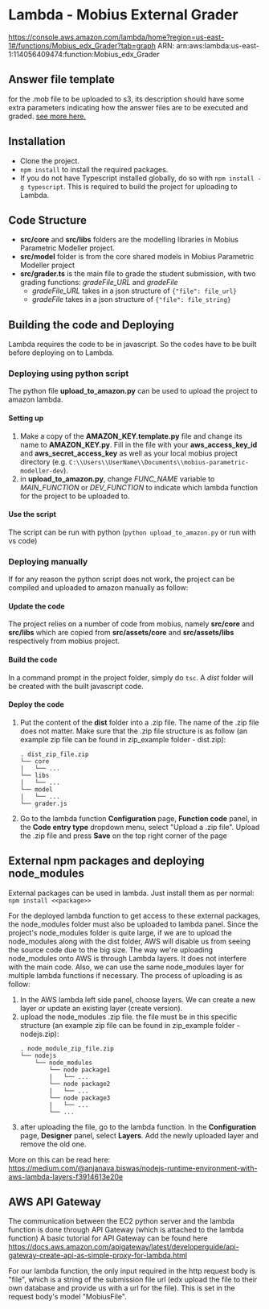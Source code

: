 # Lambda - Mobius External Grader

https://console.aws.amazon.com/lambda/home?region=us-east-1#/functions/Mobius_edx_Grader?tab=graph
ARN: arn:aws:lambda:us-east-1:114056409474:function:Mobius_edx_Grader

## Answer file template
for the .mob file to be uploaded to s3, its description should have some extra parameters indicating how the answer files are
to be executed and graded. [see more here.](ANSWER_FILE_STRUCTURE.md)

## Installation

* Clone the project.
* `npm install` to install the required packages.
* If you do not have Typescript installed globally, do so with `npm install -g typescript`. This is required to build the project for uploading to Lambda.

## Code Structure

* **src/core** and **src/libs** folders are the modelling libraries in Mobius Parametric Modeller project.
* **src/model** folder is from the core shared models in Mobius Parametric Modeller project
* **src/grader.ts** is the main file to grade the student submission, with two grading functions: *gradeFile_URL* and *gradeFile*
  * *gradeFile_URL* takes in a json structure of `{"file": file_url}`
  * *gradeFile* takes in a json structure of `{"file": file_string}`

## Building the code and Deploying

Lambda requires the code to be in javascript. So the codes have to be built before deploying on to Lambda.

### Deploying using python script
The python file **upload_to_amazon.py** can be used to upload the project to amazon lambda.

#### Setting up
1. Make a copy of the **__AMAZON_KEY__.template.py** file and change its name to **__AMAZON_KEY__.py**. Fill in the 
file with your **aws_access_key_id** and **aws_secret_access_key** as well as your local mobius project directory (e.g. 
`C:\\Users\\UserName\\Documents\\mobius-parametric-modeller-dev`).
2. in **upload_to_amazon.py**, change *FUNC_NAME* variable to *MAIN_FUNCTION* or *DEV_FUNCTION* to indicate which lambda 
function for the project to be uploaded to.

#### Use the script
The script can be run with python (`python upload_to_amazon.py` or run with vs code)

### Deploying manually
If for any reason the python script does not work, the project can be compiled and uploaded to amazon manually as follow:

#### Update the code
The project relies on a number of code from mobius, namely **src/core** and **src/libs** which are copied from **src/assets/core** and **src/assets/libs** respectively from mobius project.

#### Build the code
In a command prompt in the project folder, simply do `tsc`. A *dist* folder will be created with the built javascript code.

#### Deploy the code
1. Put the content of the **dist** folder into a .zip file. The name of the .zip file does not matter. Make sure that the .zip file structure is as follow (an example zip file can be found in zip_example folder - dist.zip):
    ```
    . dist_zip_file.zip
    └── core
    |   └── ...
    └── libs
    |   └── ...
    └── model
    |   └── ...
    └── grader.js
    ```
2. Go to the lambda function **Configuration** page, **Function code** panel, in the **Code entry type** dropdown menu, select "Upload a .zip file". Upload the .zip file and press **Save** on the top right corner of the page


## External npm packages and deploying node_modules
External packages can be used in lambda. Just install them as per normal: `npm install <<package>>`

For the deployed lambda function to get access to these external packages, the node_modules folder must also be uploaded to lambda panel.
Since the project's node_modules folder is quite large, if we are to upload the node_modules along with the dist folder, AWS will disable us from seeing the source code due to the big size.
The way we're uploading node_modules onto AWS is through Lambda layers. It does not interfere with the main code. Also, we can use the same node_modules layer for multiple lambda functions if necessary. The process of uploading is as follow:
1. In the AWS lambda left side panel, choose layers. We can create a new layer or update an existing layer (create version).
2. upload the node_modules .zip file. the file must be in this specific structure (an example zip file can be found in zip_example folder - nodejs.zip):
    ```
    . node_module_zip_file.zip
    └── nodejs
        └── node_modules
            └── node package1
            |   └── ...
            └── node package2
            |   └── ...
            └── node package3
            |   └── ...
            └── ...
    ```
3. after uploading the file, go to the lambda function. In the **Configuration** page, **Designer** panel, select **Layers**. Add the newly uploaded layer and remove the old one.

More on this can be read here: https://medium.com/@anjanava.biswas/nodejs-runtime-environment-with-aws-lambda-layers-f3914613e20e

## AWS API Gateway
The communication between the EC2 python server and the lambda function is done through API Gateway (which is attached to the lambda function)
A basic tutorial for API Gateway can be found here https://docs.aws.amazon.com/apigateway/latest/developerguide/api-gateway-create-api-as-simple-proxy-for-lambda.html

For our lambda function, the only input required in the http request body is "file", which is a string of the submission file url (edx upload the file to their own database and provide us with a url for the file). This is set in the request body's model "MobiusFile".

